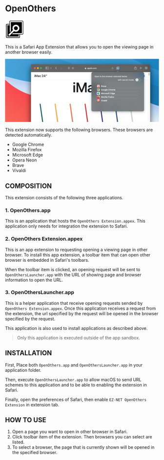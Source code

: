 # OpenOthers

![OpenOthers.app](Resources/Images/OpenOthers.png)

This is a Safari App Extension that allows you to open the viewing page in another browser easily. 

![OpenOthers Extension works in Safari](Resources/Images/About.png)

This extension now supports the following browsers.
These browsers are detected automatically.

- Google Chrome
- Mozilla Firefox
- Microsoft Edge
- Opera Neon
- Brave
- Vivaldi

## COMPOSITION

This extension consists of the following three applications.

### 1. OpenOthers.app

This is an application that hosts the `OpenOthers Extension.appex`.
This application only needs for integration the extension to Safari.

### 2. OpenOthers Extension.appex

This is an app extension to requesting opening a viewing page in other browser.
To install this app extension, a toolbar item that can open other browser is embedded in Safari's toolbars.

When the toolbar item is clicked, an opening request will be sent to `OpenOthersLauncher.app` with the URL of showing page and browser information to open the URL.

### 3. OpenOthersLauncher.app

This is a helper application that receive opening requests sended by `OpenOthers Extension.appex`.
Once this application receives a request from the extension, the url specified by the request will be opened in the browser specified by the request.

This application is also used to install applications as described above.

> Only this application is executed outside of the app sandbox.

## INSTALLATION

First, Place both `OpenOthers.app` and `OpenOthersLauncher.app` in your application folder.

Then, execute `OpenOthersLauncher.app` to allow macOS to send URL schemes to this application and to be able to enabling the extension in Safari.

Finally, open the preferences of Safari, then enable `EZ-NET OpenOthers Extension` in extension tab.

## HOW TO USE

1. Open a page you want to open in other browser in Safari.
1. Click toolbar item of the extension. Then browsers you can select are listed.
1. To select a browser, the page that is currently shown will be opened in the specified browser.
